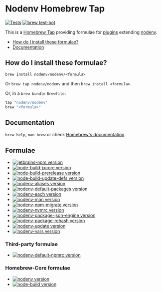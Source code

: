 # Nodenv Homebrew Tap

[![Tests](https://img.shields.io/github/actions/workflow/status/nodenv/homebrew-nodenv/test.yml?label=tests&logo=github)](https://github.com/nodenv/homebrew-nodenv/actions/workflows/test.yml)
[![brew test-bot](https://img.shields.io/github/actions/workflow/status/nodenv/homebrew-nodenv/test.yml?label=brew%20test-bot&logo=homebrew&logoColor=white)](https://github.com/nodenv/homebrew-nodenv/actions/workflows/tests.yml)

This is a [Homebrew Tap](https://docs.brew.sh/Taps)
providing formulae for [plugins](https://github.com/nodenv/nodenv/wiki/Plugins)
extending [nodenv](https://github.com/nodenv/nodenv).

<!-- toc -->

- [How do I install these formulae?](#how-do-i-install-these-formulae)
- [Documentation](#documentation)

<!-- tocstop -->

## How do I install these formulae?

`brew install nodenv/nodenv/<formula>`

Or `brew tap nodenv/nodenv` and then `brew install <formula>`.

Or, in a `brew bundle` `Brewfile`:

```ruby
tap "nodenv/nodenv"
brew "<formula>"
```

## Documentation

`brew help`, `man brew` or check [Homebrew's documentation](https://docs.brew.sh).

## Formulae

- [![jetbrains-npm version](<https://img.shields.io/badge/dynamic/regex?url=https%3A%2F%2Fraw.githubusercontent.com%2Fnodenv%2Fhomebrew-nodenv%2Frefs%2Fheads%2Fmain%2FFormula%2Fjetbrains-npm.rb&label=jetbrains-npm&search=archive%2Frefs%2Ftags%2Fv(%3F%3Cversion%3E%5Cd%2B.*).tar.gz&replace=v%24%3Cversion%3E&color=orange>)](https://github.com/nodenv/homebrew-nodenv/blob/main/Formula/jetbrains-npm.rb)
- [![node-build-jxcore version](<https://img.shields.io/badge/dynamic/regex?url=https%3A%2F%2Fraw.githubusercontent.com%2Fnodenv%2Fhomebrew-nodenv%2Frefs%2Fheads%2Fmain%2FFormula%2Fnode-build-jxcore.rb&label=node-build-jxcore&search=archive%2Frefs%2Ftags%2Fv(%3F%3Cversion%3E%5Cd%2B.*).tar.gz&replace=v%24%3Cversion%3E&color=orange>)](https://github.com/nodenv/homebrew-nodenv/blob/main/Formula/node-build-jxcore.rb)
- [![node-build-prerelease version](<https://img.shields.io/badge/dynamic/regex?url=https%3A%2F%2Fraw.githubusercontent.com%2Fnodenv%2Fhomebrew-nodenv%2Frefs%2Fheads%2Fmain%2FFormula%2Fnode-build-prerelease.rb&label=node-build-prerelease&search=archive%2Frefs%2Ftags%2Fv(%3F%3Cversion%3E%5Cd%2B.*).tar.gz&replace=v%24%3Cversion%3E&color=orange>)](https://github.com/nodenv/homebrew-nodenv/blob/main/Formula/node-build-prerelease.rb)
- [![node-build-update-defs version](<https://img.shields.io/badge/dynamic/regex?url=https%3A%2F%2Fraw.githubusercontent.com%2Fnodenv%2Fhomebrew-nodenv%2Frefs%2Fheads%2Fmain%2FFormula%2Fnode-build-update-defs.rb&search=archive%2Frefs%2Ftags%2Fv(%3F%3Cversion%3E%5Cd%2B.*).tar.gz&replace=v%24%3Cversion%3E&label=node-build-update-defs&color=orange>)](https://github.com/nodenv/homebrew-nodenv/blob/main/Formula/node-build-update-defs.rb)
- [![nodenv-aliases version](<https://img.shields.io/badge/dynamic/regex?url=https%3A%2F%2Fraw.githubusercontent.com%2Fnodenv%2Fhomebrew-nodenv%2Frefs%2Fheads%2Fmain%2FFormula%2Fnodenv-aliases.rb&label=nodenv-aliases&search=archive%2Frefs%2Ftags%2Fv(%3F%3Cversion%3E%5Cd%2B.*).tar.gz&replace=v%24%3Cversion%3E&color=orange>)](https://github.com/nodenv/homebrew-nodenv/blob/main/Formula/nodenv-aliases.rb)
- [![nodenv-default-packages version](<https://img.shields.io/badge/dynamic/regex?url=https%3A%2F%2Fraw.githubusercontent.com%2Fnodenv%2Fhomebrew-nodenv%2Frefs%2Fheads%2Fmain%2FFormula%2Fnodenv-default-packages.rb&label=nodenv-default-packages&search=archive%2Frefs%2Ftags%2Fv(%3F%3Cversion%3E%5Cd%2B.*).tar.gz&replace=v%24%3Cversion%3E&color=orange>)](https://github.com/nodenv/homebrew-nodenv/blob/main/Formula/nodenv-default-packages.rb)
- [![nodenv-each version](<https://img.shields.io/badge/dynamic/regex?url=https%3A%2F%2Fraw.githubusercontent.com%2Fnodenv%2Fhomebrew-nodenv%2Frefs%2Fheads%2Fmain%2FFormula%2Fnodenv-each.rb&label=nodenv-each&search=archive%2Frefs%2Ftags%2Fv(%3F%3Cversion%3E%5Cd%2B.*).tar.gz&replace=v%24%3Cversion%3E&color=orange>)](https://github.com/nodenv/homebrew-nodenv/blob/main/Formula/nodenv-each.rb)
- [![nodenv-man version](<https://img.shields.io/badge/dynamic/regex?url=https%3A%2F%2Fraw.githubusercontent.com%2Fnodenv%2Fhomebrew-nodenv%2Frefs%2Fheads%2Fmain%2FFormula%2Fnodenv-man.rb&label=nodenv-man&search=archive%2Frefs%2Ftags%2Fv(%3F%3Cversion%3E%5Cd%2B.*).tar.gz&replace=v%24%3Cversion%3E&color=orange>)](https://github.com/nodenv/homebrew-nodenv/blob/main/Formula/nodenv-man.rb)
- [![nodenv-npm-migrate version](<https://img.shields.io/badge/dynamic/regex?url=https%3A%2F%2Fraw.githubusercontent.com%2Fnodenv%2Fhomebrew-nodenv%2Frefs%2Fheads%2Fmain%2FFormula%2Fnodenv-npm-migrate.rb&label=nodenv-npm-migrate&search=archive%2Frefs%2Ftags%2Fv(%3F%3Cversion%3E%5Cd%2B.*).tar.gz&replace=v%24%3Cversion%3E&color=orange>)](https://github.com/nodenv/homebrew-nodenv/blob/main/Formula/nodenv-npm-migrate.rb)
- [![nodenv-nvmrc version](<https://img.shields.io/badge/dynamic/regex?url=https%3A%2F%2Fraw.githubusercontent.com%2Fnodenv%2Fhomebrew-nodenv%2Frefs%2Fheads%2Fmain%2FFormula%2Fnodenv-nvmrc.rb&label=nodenv-nvmrc&search=archive%2Frefs%2Ftags%2Fv(%3F%3Cversion%3E%5Cd%2B.*).tar.gz&replace=v%24%3Cversion%3E&color=orange>)](https://github.com/nodenv/homebrew-nodenv/blob/main/Formula/nodenv-nvmrc.rb)
- [![nodenv-package-json-engine version](<https://img.shields.io/badge/dynamic/regex?url=https%3A%2F%2Fraw.githubusercontent.com%2Fnodenv%2Fhomebrew-nodenv%2Frefs%2Fheads%2Fmain%2FFormula%2Fnodenv-package-json-engine.rb&label=nodenv-package-json-engine&search=archive%2Frefs%2Ftags%2Fv(%3F%3Cversion%3E%5Cd%2B.*).tar.gz&replace=v%24%3Cversion%3E&color=orange>)](https://github.com/nodenv/homebrew-nodenv/blob/main/Formula/nodenv-package-json-engine.rb)
- [![nodenv-package-rehash version](<https://img.shields.io/badge/dynamic/regex?url=https%3A%2F%2Fraw.githubusercontent.com%2Fnodenv%2Fhomebrew-nodenv%2Frefs%2Fheads%2Fmain%2FFormula%2Fnodenv-package-rehash.rb&label=nodenv-package-rehash&search=archive%2Frefs%2Ftags%2Fv(%3F%3Cversion%3E%5Cd%2B.*).tar.gz&replace=v%24%3Cversion%3E&color=orange>)](https://github.com/nodenv/homebrew-nodenv/blob/main/Formula/nodenv-package-rehash.rb)
- [![nodenv-update version](<https://img.shields.io/badge/dynamic/regex?url=https%3A%2F%2Fraw.githubusercontent.com%2Fnodenv%2Fhomebrew-nodenv%2Frefs%2Fheads%2Fmain%2FFormula%2Fnodenv-update.rb&label=nodenv-update&search=archive%2Frefs%2Ftags%2Fv(%3F%3Cversion%3E%5Cd%2B.*).tar.gz&replace=v%24%3Cversion%3E&color=orange>)](https://github.com/nodenv/homebrew-nodenv/blob/main/Formula/nodenv-update.rb)
- [![nodenv-vars version](<https://img.shields.io/badge/dynamic/regex?url=https%3A%2F%2Fraw.githubusercontent.com%2Fnodenv%2Fhomebrew-nodenv%2Frefs%2Fheads%2Fmain%2FFormula%2Fnodenv-vars.rb&label=nodenv-vars&search=archive%2Frefs%2Ftags%2Fv(%3F%3Cversion%3E%5Cd%2B.*).tar.gz&replace=v%24%3Cversion%3E&color=orange>)](https://github.com/nodenv/homebrew-nodenv/blob/main/Formula/nodenv-vars.rb)

### Third-party formulae

- [![nodenv-default-npmrc version](<https://img.shields.io/badge/dynamic/regex?url=https%3A%2F%2Fraw.githubusercontent.com%2Fnodenv%2Fhomebrew-nodenv%2Frefs%2Fheads%2Fmain%2FFormula%2Fnodenv-default-npmrc.rb&label=nodenv-default-npmrc&search=archive%2Frefs%2Ftags%2Fv(%3F%3Cversion%3E%5Cd%2B.*).tar.gz&replace=v%24%3Cversion%3E&color=orange>)](https://github.com/nodenv/homebrew-nodenv/blob/main/Formula/nodenv-default-npmrc.rb)

### Homebrew-Core formulae

- [![nodenv version](https://img.shields.io/homebrew/v/nodenv?label=nodenv)](https://github.com/Homebrew/homebrew-core/blob/main/Formula/n/nodenv.rb)
- [![node-build version](https://img.shields.io/homebrew/v/node-build?label=node-build)](https://github.com/Homebrew/homebrew-core/blob/main/Formula/n/node-build.rb)
